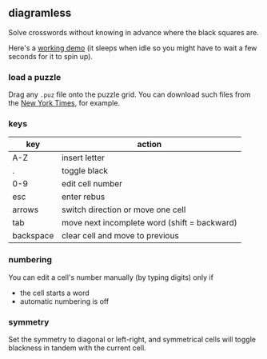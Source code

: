 ## diagramless

Solve crosswords without knowing in advance where the black squares are.

Here's a [working demo](https://diagramless.herokuapp.com) (it sleeps when idle so you might have to wait a few seconds for it to spin up).

### load a puzzle

Drag any `.puz` file onto the puzzle grid. You can download such files from the [New York Times](https://www.nytimes.com/crosswords), for example. 

### keys

|key|action|
|---|---|
|A-Z|insert letter|
|.|toggle black|
|0-9|edit cell number|
|esc|enter rebus|
|arrows|switch direction or move one cell|
|tab|move next incomplete word (shift = backward)|
|backspace|clear cell and move to previous|

### numbering

You can edit a cell's number manually (by typing digits) only if
- the cell starts a word
- automatic numbering is off

### symmetry

Set the symmetry to diagonal or left-right, and symmetrical cells will toggle blackness in tandem with the current cell.

